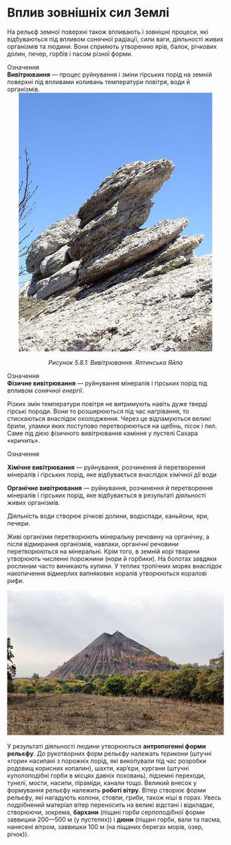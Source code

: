 Вплив зовнішніх сил Землі
=========================

На рельєф земної поверхні також впливають і зовнішні процеси, які
відбуваються під впливом сонячної радіації, сили ваги, діяльності живих
організмів та людини. Вони сприяють утворенню ярів, балок, річкових
долин, печер, горбів і пасом різної форми.

<div class="eoz-wrap">
<span class="eoz">Означення</span>
<div class="eoz-text">
<b>Вивiтрювання</b> — процес руйнування i змiни гiрських порiд на земнiй поверхнi пiд впливами коливань температури повiтря, води й органiзмiв.
</div>
</div>

<div align="center">
<img src="10.png"/>
<p><i>Рисунок 5.8.1:  Вивiтрювання. Ялтинська Яйла</i></p>
</div>


<div class="eoz-wrap">
<span class="eoz">Означення</span>
<div class="eoz-text">
<b>Фiзичне вивiтрювання</b> — руйнування мiнералiв i гiрських порiд пiд впливом <i>сонячної енергiї</i>.
</div>
</div>

Різких змін температури повітря не витримують навіть дуже тверді гірські
породи. Вони то розширюються під час нагрівання, то стискаються
внаслідок охолодження. Через це відламуються великі брили, уламки яких поступово
перетворюються на щебінь, пісок і пил. Саме під дією фізичного
вивітрювання каміння у пустелі Сахара «кричить».

<div class="eoz-wrap">
<span class="eoz">Означення</span>
<div class="eoz-text">
<p><b>Хiмiчне вивiтрювання</b> — руйнування, розчинення й перетворення мiнералiв i гiрських порiд, яке вiдбувається внаслiдок хiмiчної дiї води</p>
<b>Органiчне вивiтрювання</b> — руйнування, розчинення й перетворення мiнералiв i гiрських порiд, яке вiдбувається в результатi дiяльностi живих органiзмiв.
</div>
</div>

Діяльність води створює річкові долини, водоспади, каньйони, яри,
печери.

Живі організми перетворюють мінеральну речовину на органічну, а після
відмирання організмів, навпаки, органічні речовини перетворюються на
мінеральні. Крім того, в земній корі тварини утворюють численні
порожнини (нори й горбики). На болотах завдяки рослинам часто виникають
купини. У теплих тропічних морях внаслідок накопичення відмерлих
вапнякових коралів утворюються коралові рифи.

<div align="center">
<img src="11.png"/>
</div>

У результаті діяльності людини утворюються **антропогенні форми рельєфу**. До рукотворних форм рельєфу належать *терикони* (штучні «гори» насипані з порожніх порід, які викопували під час розробки
родовищ корисних копалин), шахти, кар’єри, кургани (штучні куполоподібні
горби в місцях давніх поховань), підземні переходи, тунелі, мости,
насипи, піраміди, канали тощо. Великий внесок у формування рельєфу
належить **роботі вітру**. Вітер створює форми рельєфу, які нагадують
колони, стовпи, гриби, також ніші в горах. Увесь подрібнений матеріал
вітер переносить на великі відстані і відкладає, створюючи, зокрема,
**бархани** (піщані горби серпоподібної форми заввишки 200—500 м (у
пустелях)) і **дюни** (піщані горби, вали та пасма, нанесені вітром,
заввишки 100 м (на піщаних берегах морів, озер, річок)).
